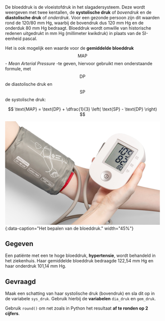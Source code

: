 De bloeddruk is de vloeistofdruk in het slagadersysteem. Deze wordt weergeven met twee kentallen, de **systolische druk** of *bovendruk* en de **diastolische druk** of *onderdruk*. Voor een gezonde persoon zijn dit waarden rond de 120/80 mm Hg, waarbij de bovendruk dus 120 mm Hg en de onderduk 80 mm Hg bedraagt. Bloeddruk wordt omwille van historische redenen uitgedrukt in mm Hg (millimeter kwikdruk) in plaats van de SI-eenheid pascal.

Het is ook mogelijk een waarde voor de **gemiddelde bloeddruk** $$\text{MAP}$$ - *Mean Arterial Pressure* -te geven, hiervoor gebruikt men onderstaande formule, met $$\text{DP}$$ de diastolische druk en $$\text{SP}$$ de systolische druk:

$$
    \text{MAP} = \text{DP} + \dfrac{1}{3} \left( \text{SP} - \text{DP} \right)
$$

![Het bepalen van de bloeddruk.](media/mockup-graphics.jpg "Foto door Mockup Graphics op Unsplash."){:data-caption="Het bepalen van de bloeddruk." width="45%"}

## Gegeven

Een patiënte met een te hoge bloeddruk, **hypertensie**, wordt behandeld in het ziekenhuis. Haar gemiddelde bloeddruk bedraagde 122,54 mm Hg en haar onderdruk 101,14 mm Hg. 

## Gevraagd

Maak een schatting van haar systolische druk (bovendruk) en sla dit op in de variabele `sys_druk`. Gebruik hierbij de **variabelen** `dia_druk` en `gem_druk`.

Gebruik `round()` om net zoals in Python het resultaat **af te ronden op 2 cijfers**. 